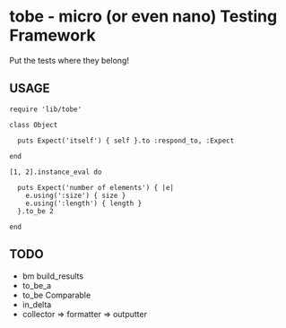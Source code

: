 tobe - micro (or even nano) Testing Framework
=============================================

Put the tests where they belong!

USAGE
-----

    require 'lib/tobe'

    class Object

      puts Expect('itself') { self }.to :respond_to, :Expect

    end

    [1, 2].instance_eval do

      puts Expect('number of elements') { |e|
        e.using(':size') { size }
        e.using(':length') { length }
      }.to_be 2

    end

TODO
----

* bm build\_results
* to\_be\_a
* to\_be Comparable
* in\_delta
* collector => formatter => outputter
